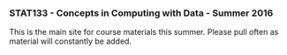 ### STAT133 - Concepts in Computing with Data - Summer 2016

This is the main site for course materials this summer.  Please pull often as material will constantly be added.

